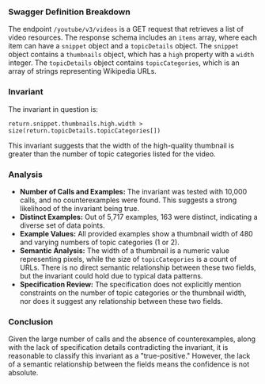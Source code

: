 ### Swagger Definition Breakdown
The endpoint `/youtube/v3/videos` is a GET request that retrieves a list of video resources. The response schema includes an `items` array, where each item can have a `snippet` object and a `topicDetails` object. The `snippet` object contains a `thumbnails` object, which has a `high` property with a `width` integer. The `topicDetails` object contains `topicCategories`, which is an array of strings representing Wikipedia URLs.

### Invariant
The invariant in question is:

`return.snippet.thumbnails.high.width > size(return.topicDetails.topicCategories[])`

This invariant suggests that the width of the high-quality thumbnail is greater than the number of topic categories listed for the video.

### Analysis
- **Number of Calls and Examples:** The invariant was tested with 10,000 calls, and no counterexamples were found. This suggests a strong likelihood of the invariant being true.
- **Distinct Examples:** Out of 5,717 examples, 163 were distinct, indicating a diverse set of data points.
- **Example Values:** All provided examples show a thumbnail width of 480 and varying numbers of topic categories (1 or 2).
- **Semantic Analysis:** The width of a thumbnail is a numeric value representing pixels, while the size of `topicCategories` is a count of URLs. There is no direct semantic relationship between these two fields, but the invariant could hold due to typical data patterns.
- **Specification Review:** The specification does not explicitly mention constraints on the number of topic categories or the thumbnail width, nor does it suggest any relationship between these two fields.

### Conclusion
Given the large number of calls and the absence of counterexamples, along with the lack of specification details contradicting the invariant, it is reasonable to classify this invariant as a "true-positive." However, the lack of a semantic relationship between the fields means the confidence is not absolute.
